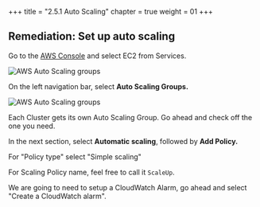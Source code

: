 +++
title = "2.5.1 Auto Scaling"
chapter = true
weight = 01
+++


## Remediation: Set up auto scaling

Go to the [AWS Console](https://console.aws.amazon.com/ec2/v2/home?region=us-east-1#Home:) and select EC2 from Services.

![AWS Auto Scaling groups](/images/aws_auto_scaling.png)

On the left navigation bar, select **Auto Scaling Groups.**

![AWS Auto Scaling groups](/images/aws_automatic_scaling.png) 

Each Cluster gets its own Auto Scaling Group. Go ahead and check off the one you need.

In the next section, select **Automatic scaling**, followed by **Add Policy.**

For "Policy type" select "Simple scaling"

For Scaling Policy name, feel free to call it `ScaleUp`.

We are going to need to setup a CloudWatch Alarm, go ahead and select "Create a CloudWatch alarm".
